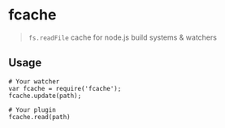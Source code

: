 # fcache

> `fs.readFile` cache for node.js build systems & watchers

## Usage

```
# Your watcher
var fcache = require('fcache');
fcache.update(path);

# Your plugin
fcache.read(path)
```
